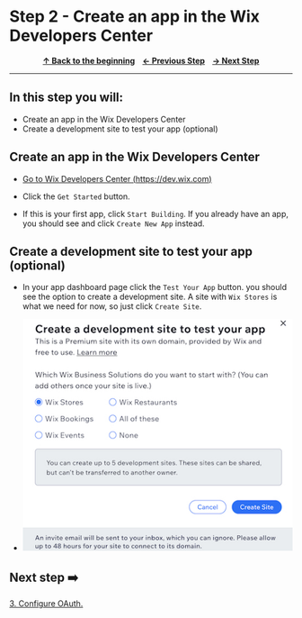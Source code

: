 # Step 2 - Create an app in the Wix Developers Center

<p align="center">
  <strong>
    <a href="../README.md#steps"> ↑ Back to the beginning</a>&nbsp;&nbsp;&nbsp;
    <a href="01-clone-repository.md"> ← Previous Step</a>&nbsp;&nbsp;&nbsp;
    <a href="05-dashboard-component.md"> → Next Step</a>
  </strong>
</p>
<hr/>

## In this step you will:

 * Create an app in the Wix Developers Center
 * Create a development site to test your app (optional)


## Create an app in the Wix Developers Center

-   [Go to Wix Developers Center (https://dev.wix.com)][wix-dev-center]

-   Click the `Get Started` button.

-  If this is your first app, click `Start Building`. If you already have an app, you should see and click `Create New App` instead.


## Create a development site to test your app (optional)
 
-  In your app dashboard page click the `Test Your App` button. you should see the option to create a development site. A site with `Wix Stores` is what we need for now, so just click `Create Site`.


-  ![wix development site](../images/development-site.jpg?raw=true)



## Next step ➡️

[3. Configure OAuth.][step03]


[gh-back]: ../README.md#steps

[wix-dev-center]: https://dev.wix.com
[wix-com]: https://www.wix.com
[step03]: 03-OAuth.md

